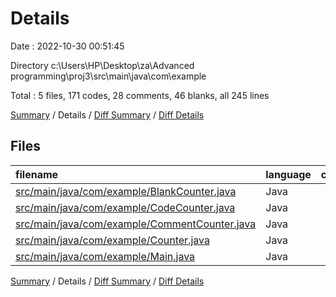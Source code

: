# Details

Date : 2022-10-30 00:51:45

Directory c:\\Users\\HP\\Desktop\\za\\Advanced programming\\proj3\\src\\main\\java\\com\\example

Total : 5 files,  171 codes, 28 comments, 46 blanks, all 245 lines

[Summary](results.md) / Details / [Diff Summary](diff.md) / [Diff Details](diff-details.md)

## Files
| filename | language | code | comment | blank | total |
| :--- | :--- | ---: | ---: | ---: | ---: |
| [src/main/java/com/example/BlankCounter.java](/src/main/java/com/example/BlankCounter.java) | Java | 32 | 1 | 6 | 39 |
| [src/main/java/com/example/CodeCounter.java](/src/main/java/com/example/CodeCounter.java) | Java | 44 | 6 | 6 | 56 |
| [src/main/java/com/example/CommentCounter.java](/src/main/java/com/example/CommentCounter.java) | Java | 17 | 12 | 3 | 32 |
| [src/main/java/com/example/Counter.java](/src/main/java/com/example/Counter.java) | Java | 48 | 5 | 17 | 70 |
| [src/main/java/com/example/Main.java](/src/main/java/com/example/Main.java) | Java | 30 | 4 | 14 | 48 |

[Summary](results.md) / Details / [Diff Summary](diff.md) / [Diff Details](diff-details.md)